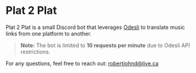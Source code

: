 # Plat 2 Plat

Plat 2 Plat is a small Discord bot that leverages [Odesli](https://odesli.co/) to translate music links from one platform to another.

> **Note:** The bot is limited to **10 requests per minute** due to Odesli API restrictions.

For any questions, feel free to reach out: [robertjohnd@live.ca](mailto:robertjohnd@live.ca)
